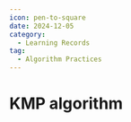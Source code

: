 ```yaml
---
icon: pen-to-square
date: 2024-12-05
category:
  - Learning Records
tag:
  - Algorithm Practices
---
```


# KMP algorithm
